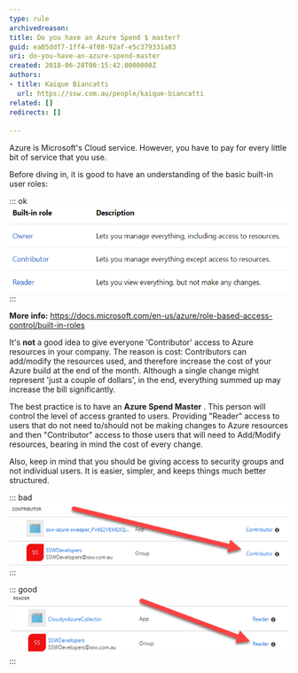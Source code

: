 ```yaml
---
type: rule
archivedreason: 
title: Do you have an Azure Spend $ master?
guid: ea05ddf7-1ff4-4f08-92af-e5c379331a83
uri: do-you-have-an-azure-spend-master
created: 2018-06-28T00:15:42.0000000Z
authors:
- title: Kaique Biancatti
  url: https://ssw.com.au/people/kaique-biancatti
related: []
redirects: []

---
```


Azure is Microsoft's Cloud service. However, you have to pay for every little bit of service that you use. 

<!--endintro-->

Before diving in, it is good to have an understanding of the basic built-in user roles:


::: ok  
![Figure: Roles in Azure](tabl.png)  
:::

**More info:** https://docs.microsoft.com/en-us/azure/role-based-access-control/built-in-roles

It's  **not** a good idea to give everyone 'Contributor' access to Azure resources in your company. The reason is cost: Contributors can add/modify the resources used, and therefore increase the cost of your Azure build at the end of the month. Although a single change might represent 'just a couple of dollars', in the end, everything summed up may increase the bill significantly.

The best practice is to have an **Azure Spend Master** . This person will control the level of access granted to users. Providing "Reader" access to users that do not need to/should not be making changes to Azure resources and then "Contributor" access to those users that will need to Add/Modify resources, bearing in mind the cost of every change.

Also, keep in mind that you should be giving access to security groups and not individual users. It is easier, simpler, and keeps things much better structured.


::: bad  
![Bad Example: Contributor access to the Developers group](tabl3.png)  
:::


::: good  
![Good Example: Reader access to the Developers group](tabl2.png)  
:::
